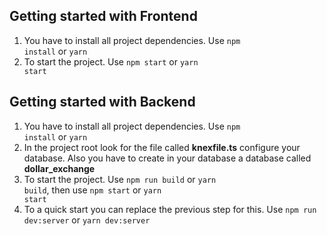 ## Getting started with Frontend

1. You have to install all project dependencies. Use <code>npm install</code> or <code>yarn</code>
2. To start the project. Use <code>npm start</code> or <code>yarn start</code>

## Getting started with Backend

1. You have to install all project dependencies. Use <code>npm install</code> or <code>yarn</code>
2. In the project root look for the file called <b>knexfile.ts</b> configure your database. Also you have to create in your database a database called <b>dollar_exchange</b>
4. To start the project. Use <code>npm run build</code> or <code>yarn build</code>, then use <code>npm start</code> or <code>yarn start</code>
5. To a quick start you can replace the previous step for this. Use <code>npm run dev:server</code> or <code>yarn dev:server</code>



